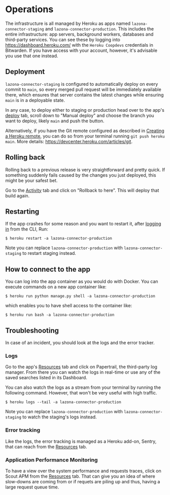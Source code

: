 # Operations

The infrastructure is all managed by Heroku as apps named
`lazona-connector-staging` and `lazona-connector-production`. This includes the
entire infrastructure: app servers, background workers, databases and
third-party services. You can see these by logging into
https://dashboard.heroku.com/ with the `Heroku Coopdevs` credentials in
Bitwarden. If you have access with your account, however, it's advisable you use
that one instead.

## Deployment

`lazona-connector-staging` is configured to automatically deploy on every commit
to `main`, so every merged pull request will be immediately available there,
which ensures that server contains the latest changes while ensuring `main` is
in a deployable state.

In any case, to deploy either to staging or production head over to the app's
[deploy] tab, scroll down to "Manual deploy" and choose the branch you want to
deploy, likely `main` and push the button.

Alternatively, if you have the Git remote configured as described in [Creating
a Heroku remote], you can do so from your terminal running `git push heroku
main`. More details: https://devcenter.heroku.com/articles/git.

## Rolling back

Rolling back to a previous release is very straightforward and pretty quick. If
something suddenly fails caused by the changes you just deployed, this might be
your safest bet.

Go to the [Activity] tab and click on "Rollback to here". This will deploy that
build again.

## Restarting

If the app crashes for some reason and you want to restart it, after [logging in] from the CLI, Run:

```
$ heroku restart -a lazona-connector-production
```

Note you can replace `lazona-connector-production` with
`lazona-connector-staging` to restart staging instead.

## How to connect to the app

You can log into the app container as you would do with Docker. You can execute
commands on a new app container like:

```
$ heroku run python manage.py shell -a lazona-connector-production
```

which enables you to have shell access to the container like:

```
$ heroku run bash -a lazona-connector-production
```

## Troubleshooting

In case of an incident, you should look at the logs and the error tracker. 

### Logs

Go to the app's [Resources] tab and click on Papertrail, the third-party log
manager. From there you can watch the logs in real-time or use any of the saved
searches listed in its Dashboard.

You can also watch the logs as a stream from your terminal by running the
following command. However, that won't be very useful with high traffic.

```
$ heroku logs --tail -a lazona-connector-production
```

Note you can replace `lazona-connector-production` with
`lazona-connector-staging` to watch the staging's logs instead.

### Error tracking

Like the logs, the error tracking is managed as a Heroku add-on, Sentry, that
can reach from the [Resources] tab.

### Application Performance Monitoring

To have a view over the system performance and requests traces, click on Scout
APM from the [Resources] tab. That can give you an idea of where slow-downs are
coming from or if requets are piling up and thus, having a large request
queue time.


[deploy]: https://dashboard.heroku.com/apps/lazona-connector-staging/deploy/github
[Creating a Heroku remote]: https://devcenter.heroku.com/articles/git#creating-a-heroku-remote
[Resources]: https://dashboard.heroku.com/apps/lazona-connector-staging/resources
[logging in]: https://devcenter.heroku.com/articles/heroku-cli#getting-started
[Activity]: https://dashboard.heroku.com/apps/lazona-connector-staging/activity
